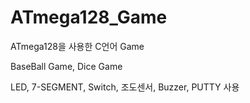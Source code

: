 # ATmega128_Game

ATmega128을 사용한 C언어 Game

BaseBall Game, Dice Game

LED, 7-SEGMENT, Switch, 조도센서, Buzzer, PUTTY 사용

